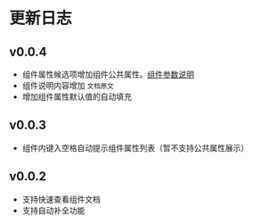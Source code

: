 # 更新日志

## v0.0.4
* 组件属性候选项增加组件公共属性。[组件参数说明](https://tmui.design/spec/%E7%BB%84%E4%BB%B6%E5%85%AC%E5%85%B1%E6%A0%B7%E5%BC%8F.html#%E7%BB%84%E4%BB%B6%E5%8F%82%E6%95%B0%E8%AF%B4%E6%98%8E)
* 组件说明内容增加 `文档原文`
* 增加组件属性默认值的自动填充

## v0.0.3
* 组件内键入空格自动提示组件属性列表（暂不支持公共属性展示）

## v0.0.2

* 支持快速查看组件文档
* 支持自动补全功能